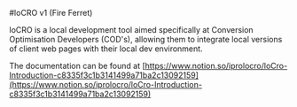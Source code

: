 #loCRO v1 (Fire Ferret)

loCRO is a local development tool aimed specifically at Conversion Optimisation Developers (COD's), allowing them to integrate local versions of client web pages with their local dev environment.

The documentation can be found at [https://www.notion.so/iprolocro/loCro-Introduction-c8335f3c1b3141499a71ba2c13092159](https://www.notion.so/iprolocro/loCro-Introduction-c8335f3c1b3141499a71ba2c13092159)